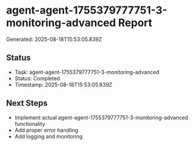# agent-agent-1755379777751-3-monitoring-advanced Report

Generated: 2025-08-18T15:53:05.839Z

## Status
- Task: agent-agent-1755379777751-3-monitoring-advanced
- Status: Completed
- Timestamp: 2025-08-18T15:53:05.839Z

## Next Steps
- Implement actual agent-agent-1755379777751-3-monitoring-advanced functionality
- Add proper error handling
- Add logging and monitoring

